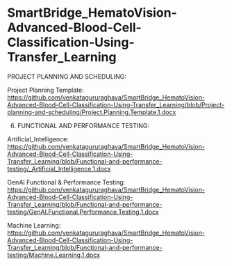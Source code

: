 # SmartBridge_HematoVision-Advanced-Blood-Cell-Classification-Using-Transfer_Learning

PROJECT PLANNING AND SCHEDULING:

Project Planning Template: https://github.com/venkatagururaghava/SmartBridge_HematoVision-Advanced-Blood-Cell-Classification-Using-Transfer_Learning/blob/Project-planning-and-scheduling/Project.Planning.Template.1.docx

6. FUNCTIONAL AND PERFORMANCE TESTING:

Artificial_Intelligence: https://github.com/venkatagururaghava/SmartBridge_HematoVision-Advanced-Blood-Cell-Classification-Using-Transfer_Learning/blob/Functional-and-performance-testing/_Artificial_Intelligence.1.docx

GenAI Functional & Performance Testing: https://github.com/venkatagururaghava/SmartBridge_HematoVision-Advanced-Blood-Cell-Classification-Using-Transfer_Learning/blob/Functional-and-performance-testing/GenAI.Functional.Performance.Testing.1.docx

Machine Learning: https://github.com/venkatagururaghava/SmartBridge_HematoVision-Advanced-Blood-Cell-Classification-Using-Transfer_Learning/blob/Functional-and-performance-testing/Machine.Learning.1.docx
